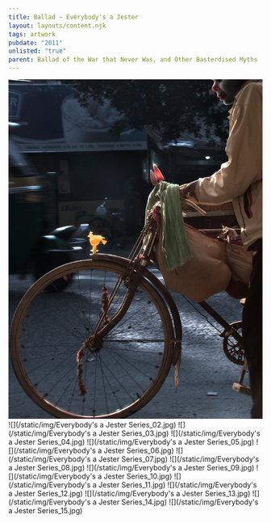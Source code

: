 ```yaml
---
title: Ballad ~ Everybody's a Jester
layout: layouts/content.njk
tags: artwork
pubdate: "2011"
unlisted: "true"
parent: Ballad of the War that Never Was, and Other Basterdised Myths
---
```

![Series: Everybody's a Jester 1-10, 2010-2011, Archival print on Hahnemuhle paper, 61 x 45.7 cm / 45.7x61 cm](/static/img/Everybody's%20a%20Jester%20Series_01.jpg)
![](/static/img/Everybody's a Jester Series_02.jpg)
![](/static/img/Everybody's a Jester Series_03.jpg)
![](/static/img/Everybody's a Jester Series_04.jpg)
![](/static/img/Everybody's a Jester Series_05.jpg)
![](/static/img/Everybody's a Jester Series_06.jpg)
![](/static/img/Everybody's a Jester Series_07.jpg)
![](/static/img/Everybody's a Jester Series_08.jpg)
![](/static/img/Everybody's a Jester Series_09.jpg)
![](/static/img/Everybody's a Jester Series_10.jpg)
![](/static/img/Everybody's a Jester Series_11.jpg)
![](/static/img/Everybody's a Jester Series_12.jpg)
![](/static/img/Everybody's a Jester Series_13.jpg)
![](/static/img/Everybody's a Jester Series_14.jpg)
![](/static/img/Everybody's a Jester Series_15.jpg)
